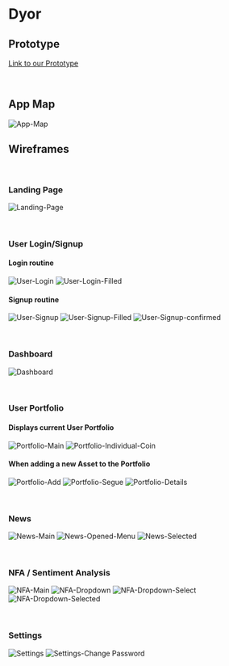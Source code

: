 # Dyor

## Prototype

[Link to our Prototype](https://invis.io/UW11VJTZCY9D)

<br>

## App Map

![App-Map](./ux-design/app-map/DYOR_AppMap.png)

## Wireframes

<br>

### Landing Page

![Landing-Page](./ux-design/wireframes/LandingPage/DYOR-Wireframe-Page-1.drawio.png)

<br>

### User Login/Signup

#### Login routine

![User-Login](./ux-design/wireframes/Login/Login.png)
![User-Login-Filled](./ux-design/wireframes/Login/Login-Filled.png)

#### Signup routine

![User-Signup](./ux-design/wireframes/SignUp/SignUp.png)
![User-Signup-Filled](./ux-design/wireframes/SignUp/SignUp-Filled.png)
![User-Signup-confirmed](./ux-design/wireframes/SignUp/Signup-confirmed.png)

<br>

### Dashboard

![Dashboard](./ux-design/wireframes/Dashboard/DYOR-Wireframe-Dashboard.drawio.png)

<br>

### User Portfolio

#### Displays current User Portfolio

![Portfolio-Main](./ux-design/wireframes/Portfolio/Portfolio_Main.png)
![Portfolio-Individual-Coin](./ux-design/wireframes/Portfolio/Portfolio_Individual_Coin.png)

#### When adding a new Asset to the Portfolio

![Portfolio-Add](./ux-design/wireframes/Portfolio/Portfolio_Adding_Asset_Initial.png)
![Portfolio-Segue](./ux-design/wireframes/Portfolio/Portfolio_Adding_Asset_Segue.png)
![Portfolio-Details](./ux-design/wireframes/Portfolio/portfolio_Asset_Details.png)

<br>

### News

![News-Main](./ux-design/wireframes/News/News_Initial.png)
![News-Opened-Menu](./ux-design/wireframes/News/News_Opened.png)
![News-Selected](./ux-design/wireframes/News/News_Select_No.png)

<br>

### NFA / Sentiment Analysis

![NFA-Main](./ux-design/wireframes/NFA/DYOR-Wireframe-NFA.png)
![NFA-Dropdown](./ux-design/wireframes/NFA/MFA!.png)
![NFA-Dropdown-Select](./ux-design/wireframes/NFA/NFA2.png)
![NFA-Dropdown-Selected](./ux-design/wireframes/NFA/NFA3.png)

<br>

### Settings

![Settings](./ux-design/wireframes/Profile/profile1.png)
![Settings-Change Password](./ux-design/wireframes/Profile/profile2.png)

<br>
